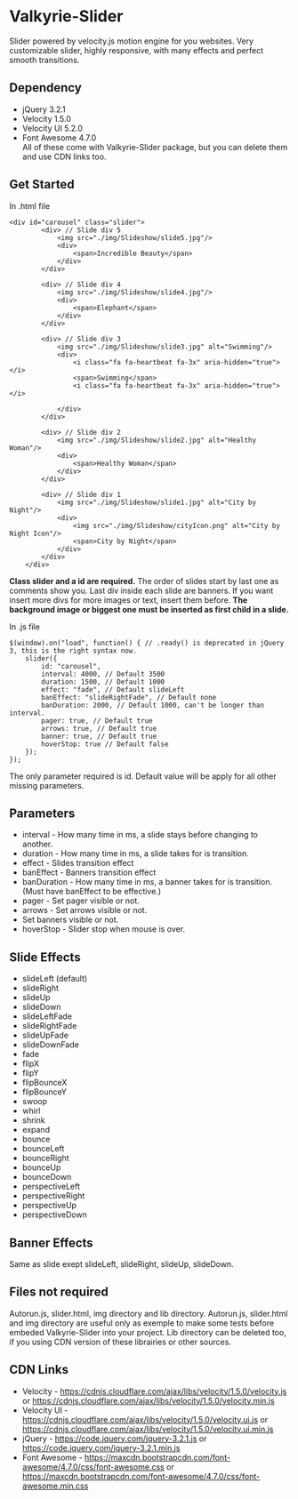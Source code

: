 # Valkyrie-Slider
Slider powered by velocity.js motion engine for you websites. Very customizable slider, highly responsive, with many effects and perfect smooth transitions.

## Dependency
* jQuery 3.2.1
* Velocity 1.5.0
* Velocity UI 5.2.0
* Font Awesome 4.7.0 <br/>
All of these come with Valkyrie-Slider package, but you can delete them and use CDN links too.

## Get Started
In .html file
```
<div id="carousel" class="slider">
        <div> // Slide div 5
            <img src="./img/Slideshow/slide5.jpg"/>
            <div>
                <span>Incredible Beauty</span>
            </div>
        </div>
        
        <div> // Slide div 4
            <img src="./img/Slideshow/slide4.jpg"/>
            <div>
                <span>Elephant</span>
            </div>
        </div>
        
        <div> // Slide div 3
            <img src="./img/Slideshow/slide3.jpg" alt="Swimming"/>
            <div>
                <i class="fa fa-heartbeat fa-3x" aria-hidden="true"></i>
                <span>Swimming</span>
                <i class="fa fa-heartbeat fa-3x" aria-hidden="true"></i>

            </div>
        </div>
        
        <div> // Slide div 2
            <img src="./img/Slideshow/slide2.jpg" alt="Healthy Woman"/>
            <div>
                <span>Healthy Woman</span>
            </div>
        </div>
        
        <div> // Slide div 1
            <img src="./img/Slideshow/slide1.jpg" alt="City by Night"/>
            <div>
                <img src="./img/Slideshow/cityIcon.png" alt="City by Night Icon"/>
                <span>City by Night</span>
            </div>
        </div>
    </div>
```
**Class slider and a id are required.** The order of slides start by last one as comments show you. Last div inside each slide are 
banners. If you want insert more divs for more images or text, insert them before. **The background image or biggest one must be 
inserted as first child in a slide.**

In .js file
```
$(window).on("load", function() { // .ready() is deprecated in jQuery 3, this is the right syntax now.
    slider({
        id: "carousel",
        interval: 4000, // Default 3500
        duration: 1500, // Default 1000
        effect: "fade", // Default slideLeft
        banEffect: "slideRightFade", // Default none
        banDuration: 2000, // Default 1000, can't be longer than interval.
        pager: true, // Default true
        arrows: true, // Default true
        banner: true, // Default true
        hoverStop: true // Default false
    });
});
```
The only parameter required is id. Default value will be apply for all other missing parameters.

## Parameters
* interval - How many time in ms, a slide stays before changing to another.
* duration - How many time in ms, a slide takes for is transition.
* effect - Slides transition effect
* banEffect - Banners transition effect
* banDuration - How many time in ms, a banner takes for is transition. (Must have banEffect to be effective.)
* pager - Set pager visible or not.
* arrows - Set arrows visible or not.
* Set banners visible or not.
* hoverStop - Slider stop when mouse is over.

## Slide Effects
* slideLeft (default)
* slideRight
* slideUp
* slideDown
* slideLeftFade
* slideRightFade
* slideUpFade
* slideDownFade
* fade
* flipX
* flipY
* flipBounceX
* flipBounceY
* swoop
* whirl
* shrink
* expand
* bounce
* bounceLeft
* bounceRight
* bounceUp
* bounceDown
* perspectiveLeft
* perspectiveRight
* perspectiveUp
* perspectiveDown

## Banner Effects
Same as slide exept slideLeft, slideRight, slideUp, slideDown.

## Files not required
Autorun.js, slider.html, img directory and lib directory. Autorun.js, slider.html and img directory are useful only as exemple
to make some tests before embeded Valkyrie-Slider into your project. Lib directory can be deleted too, if you using CDN version
of these librairies or other sources.

## CDN Links
* Velocity - https://cdnjs.cloudflare.com/ajax/libs/velocity/1.5.0/velocity.js or 
https://cdnjs.cloudflare.com/ajax/libs/velocity/1.5.0/velocity.min.js
* Velocity UI - https://cdnjs.cloudflare.com/ajax/libs/velocity/1.5.0/velocity.ui.js or
https://cdnjs.cloudflare.com/ajax/libs/velocity/1.5.0/velocity.ui.min.js
* jQuery - https://code.jquery.com/jquery-3.2.1.js or https://code.jquery.com/jquery-3.2.1.min.js
* Font Awesome - https://maxcdn.bootstrapcdn.com/font-awesome/4.7.0/css/font-awesome.css or
https://maxcdn.bootstrapcdn.com/font-awesome/4.7.0/css/font-awesome.min.css
